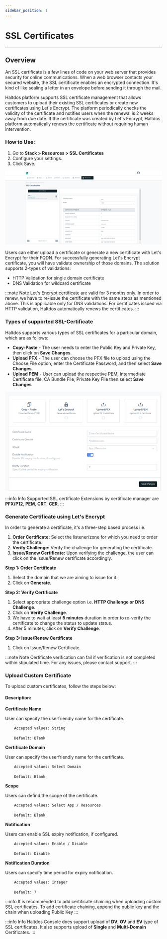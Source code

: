 ```yaml
---
sidebar_position: 1
---
```


# SSL Certificates

---

## Overview

An SSL certificate is a few lines of code on your web server that provides security for online communications. When a web browser contacts your secured website, the SSL certificate enables an encrypted connection. It's kind of like sealing a letter in an envelope before sending it through the mail.

Haltdos platform supports SSL certificate management that allows customers to upload their existing SSL certificates or create new certificates using Let's Encrypt. The platform periodically checks the validity of the certificate and notifies users when the renewal is 2 weeks away from due date. If the certificate was created by Let's Encrypt, Haltdos platform automatically renews the certificate without requiring human intervention.

### How to Use:

1. Go to **Stack > Resources > SSL Certificates**
2. Configure your settings.
3. Click Save.

![ssl_certificates](/img/platform/v8/docs/ssl-cert.png)

Users can either upload a certificate or generate a new certificate with Let's Encrypt for their FQDN. For successfully generating Let's Encrypt certificate, you will have validate ownership of those domains. The solution supports 2-types of validations:

- HTTP Validation for single domain certificate
- DNS Validation for wildcard certificate

:::note Note
Let's Encrypt certificate are valid for 3 months only. In order to renew, we have to re-issue the certificate with the same steps as mentioned above. This is applicable only for DNS validations. For certificates issued via HTTP validation, Haltdos automatically renews the certificates.
:::

### **Types of supported SSL-Certificate**

Haltdos supports various types of SSL certificates for a particular domain, which are as follows:

- **Copy-Paste** - The user needs to enter the Public Key and Private Key, then click on **Save Changes**.
- **Upload PFX** - The user can choose the PFX file to upload using the Choose File option, enter the Certificate Password, and then select **Save Changes**.
- **Upload PEM** - User can upload the respective PEM, Intermediate Certificate file, CA Bundle File, Private Key File then select **Save Changes**

![ssl_certificates](/img/platform/v8/docs/ssl-cert-2.png)

:::info Info
Supported SSL certificate Extensions by certificate manager are **PFX/P12**, **PEM**, **CRT**, **CER**. 
:::

### **Generate Certificate using Let's Encrypt**

In order to generate a certificate, it's a three-step based process i.e.

1. **Order Certificate:** Select the listener/zone for which you need to order the certificate.
2. **Verify Challenge:** Verify the challenge for generating the certificate.
3. **Issue/Renew Certificate:** Upon verifying the challenge, the user can click on the Issue/Renew certificate accordingly.

**Step 1: Order Certificate**

1. Select the domain that we are aiming to issue for it.
2. Click on **Generate**.

**Step 2: Verify Certificate**
1. Select appropriate challenge option i.e. **HTTP Challenge or DNS Challenge**.
2. Click on **Verify Challenge**.
3. We have to wait at least **5 minutes** duration in order to re-verify the certificate to change the status to update status.
4. After 5 minutes, click on **Verify Challenge**.

**Step 3: Issue/Renew Certificate**
1. Click on Issue/Renew Certificate.

:::note Note
Certificate verification can fail if verification is not completed within stipulated time.  For any issues, please contact support.
:::

### **Upload Custom Certificate**

To upload custom certificates, follow the steps below:

#### Description:

**Certificate Name**

User can specify the userfriendly name for the certificate.

```
    Accepted values: String

    Default: Blank 
```


**Certificate Domain**

User can specify the userfriendly name for the certificate.

```
    Accepted values: Select Domain

    Default: Blank 
```


**Scope**

Users can defind the scope of the certificate.

```
    Accepted values: Select App / Resources

    Default: Blank
```

**Notification**

Users can enable SSL expiry notification, if configured.

```
    Accepted values: Enable / Disable

    Default: Disable
```

**Notification Duration**

Users can specify time period for expiry notification.

```
    Accepted values: Integer

    Default: 7
```

:::info
It is recommended to add certificate chaining when uploading custom SSL certificates. To add certificate chaining, append the public key and the chain when uploading Public Key
:::

:::info Info
Haltdos Console does support upload of **DV**, **OV** and **EV** type of SSL certificates. It also supports upload of **Single** and **Multi-Domain** Certificates.
:::
